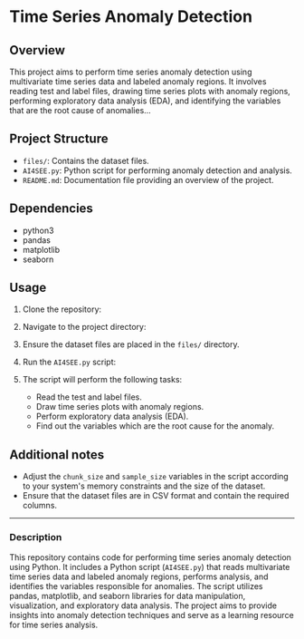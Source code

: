 
# Time Series Anomaly Detection

## Overview
This project aims to perform time series anomaly detection using multivariate time series data and labeled anomaly regions. It involves reading test and label files, drawing time series plots with anomaly regions, performing exploratory data analysis (EDA), and identifying the variables that are the root cause of anomalies...

## Project Structure
- `files/`: Contains the dataset files.
- `AI4SEE.py`: Python script for performing anomaly detection and analysis.
- `README.md`: Documentation file providing an overview of the project.

## Dependencies
- python3
- pandas
- matplotlib
- seaborn

## Usage
1. Clone the repository:

2. Navigate to the project directory:

3. Ensure the dataset files are placed in the `files/` directory.

4. Run the `AI4SEE.py` script:

5. The script will perform the following tasks:
    - Read the test and label files.
    - Draw time series plots with anomaly regions.
    - Perform exploratory data analysis (EDA).
    - Find out the variables which are the root cause for the anomaly.

## Additional notes
- Adjust the `chunk_size` and `sample_size` variables in the script according to your system's memory constraints and the size of the dataset.
- Ensure that the dataset files are in CSV format and contain the required columns.


---

### Description 
This repository contains code for performing time series anomaly detection using Python. It includes a Python script (`AI4SEE.py`) that reads multivariate time series data and labeled anomaly regions, performs analysis, and identifies the variables responsible for anomalies. The script utilizes pandas, matplotlib, and seaborn libraries for data manipulation, visualization, and exploratory data analysis. The project aims to provide insights into anomaly detection techniques and serve as a learning resource for time series analysis.


